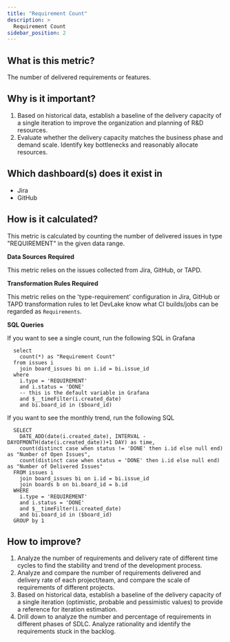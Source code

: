 ```yaml
---
title: "Requirement Count"
description: >
  Requirement Count
sidebar_position: 2
---
```


## What is this metric? 
The number of delivered requirements or features.

## Why is it important?
1. Based on historical data, establish a baseline of the delivery capacity of a single iteration to improve the organization and planning of R&D resources.
2. Evaluate whether the delivery capacity matches the business phase and demand scale. Identify key bottlenecks and reasonably allocate resources.

## Which dashboard(s) does it exist in
- Jira
- GitHub


## How is it calculated?
This metric is calculated by counting the number of delivered issues in type "REQUIREMENT" in the given data range.

<b>Data Sources Required</b>

This metric relies on the issues collected from Jira, GitHub, or TAPD.

<b>Transformation Rules Required</b>

This metric relies on the 'type-requirement' configuration in Jira, GitHub or TAPD transformation rules to let DevLake know what CI builds/jobs can be regarded as `Requirements`.

<b>SQL Queries</b>

If you want to see a single count, run the following SQL in Grafana
```
  select 
    count(*) as "Requirement Count"
  from issues i
    join board_issues bi on i.id = bi.issue_id
  where 
    i.type = 'REQUIREMENT'
    and i.status = 'DONE'
    -- this is the default variable in Grafana
    and $__timeFilter(i.created_date)
    and bi.board_id in ($board_id)
```

If you want to see the monthly trend, run the following SQL
```
  SELECT
    DATE_ADD(date(i.created_date), INTERVAL -DAYOFMONTH(date(i.created_date))+1 DAY) as time,
    count(distinct case when status != 'DONE' then i.id else null end) as "Number of Open Issues",
    count(distinct case when status = 'DONE' then i.id else null end) as "Number of Delivered Issues"
  FROM issues i
    join board_issues bi on i.id = bi.issue_id
    join boards b on bi.board_id = b.id
  WHERE 
    i.type = 'REQUIREMENT'
    and i.status = 'DONE'
    and $__timeFilter(i.created_date)
    and bi.board_id in ($board_id)
  GROUP by 1
```

## How to improve?
1. Analyze the number of requirements and delivery rate of different time cycles to find the stability and trend of the development process.
2. Analyze and compare the number of requirements delivered and delivery rate of each project/team, and compare the scale of requirements of different projects.
3. Based on historical data, establish a baseline of the delivery capacity of a single iteration (optimistic, probable and pessimistic values) to provide a reference for iteration estimation.
4. Drill down to analyze the number and percentage of requirements in different phases of SDLC. Analyze rationality and identify the requirements stuck in the backlog. 

